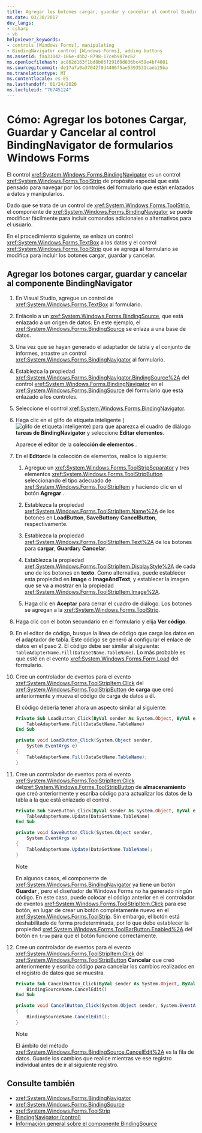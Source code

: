 ```yaml
---
title: Agregar los botones cargar, guardar y cancelar al control BindingNavigator
ms.date: 03/30/2017
dev_langs:
- csharp
- vb
helpviewer_keywords:
- controls [Windows Forms], manipulating
- BindingNavigator control [Windows Forms], adding buttons
ms.assetid: faa33042-186e-4bb2-8798-17ceb987ec62
ms.openlocfilehash: ac862d163f1bd8b66f29160d836bc459e4bf4081
ms.sourcegitcommit: de17a7a0a37042f0d4406f5ae5393531caeb25ba
ms.translationtype: MT
ms.contentlocale: es-ES
ms.lasthandoff: 01/24/2020
ms.locfileid: "76745124"
---
```

# <a name="how-to-add-load-save-and-cancel-buttons-to-the-windows-forms-bindingnavigator-control"></a>Cómo: Agregar los botones Cargar, Guardar y Cancelar al control BindingNavigator de formularios Windows Forms

El control <xref:System.Windows.Forms.BindingNavigator> es un control <xref:System.Windows.Forms.ToolStrip> de propósito especial que está pensado para navegar por los controles del formulario que están enlazados a datos y manipularlos.

Dado que se trata de un control de <xref:System.Windows.Forms.ToolStrip>, el componente de <xref:System.Windows.Forms.BindingNavigator> se puede modificar fácilmente para incluir comandos adicionales o alternativos para el usuario.

En el procedimiento siguiente, se enlaza un control <xref:System.Windows.Forms.TextBox> a los datos y el control <xref:System.Windows.Forms.ToolStrip> que se agrega al formulario se modifica para incluir los botones cargar, guardar y cancelar.

## <a name="add-load-save-and-cancel-buttons-to-the-bindingnavigator-component"></a>Agregar los botones cargar, guardar y cancelar al componente BindingNavigator

1. En Visual Studio, agregue un control de <xref:System.Windows.Forms.TextBox> al formulario.

2. Enlácelo a un <xref:System.Windows.Forms.BindingSource>, que está enlazado a un origen de datos. En este ejemplo, el <xref:System.Windows.Forms.BindingSource> se enlaza a una base de datos.

3. Una vez que se hayan generado el adaptador de tabla y el conjunto de informes, arrastre un control <xref:System.Windows.Forms.BindingNavigator> al formulario.

4. Establezca la propiedad <xref:System.Windows.Forms.BindingNavigator.BindingSource%2A> del control <xref:System.Windows.Forms.BindingNavigator> en el <xref:System.Windows.Forms.BindingSource> del formulario que está enlazado a los controles.

5. Seleccione el control <xref:System.Windows.Forms.BindingNavigator>.

6. Haga clic en el glifo de etiqueta inteligente (![glifo de etiqueta inteligente](./media/vs-winformsmttagglyph.gif "VS_WinFormSmtTagGlyph")) para que aparezca el cuadro de diálogo **tareas de BindingNavigator** y seleccione **Editar elementos**.

     Aparece el editor de la **colección de elementos** .

7. En el **Editor**de la colección de elementos, realice lo siguiente:

    1. Agregue un <xref:System.Windows.Forms.ToolStripSeparator> y tres elementos <xref:System.Windows.Forms.ToolStripButton> seleccionando el tipo adecuado de <xref:System.Windows.Forms.ToolStripItem> y haciendo clic en el botón **Agregar** .

    2. Establezca la propiedad <xref:System.Windows.Forms.ToolStripItem.Name%2A> de los botones en **LoadButton**, **SaveButton**y **CancelButton**, respectivamente.

    3. Establezca la propiedad <xref:System.Windows.Forms.ToolStripItem.Text%2A> de los botones para **cargar**, **Guardar**y **Cancelar**.

    4. Establezca la propiedad <xref:System.Windows.Forms.ToolStripItem.DisplayStyle%2A> de cada uno de los botones en **texto**. Como alternativa, puede establecer esta propiedad en **Image** o **ImageAndText**, y establecer la imagen que se va a mostrar en la propiedad <xref:System.Windows.Forms.ToolStripItem.Image%2A>.

    5. Haga clic en **Aceptar** para cerrar el cuadro de diálogo. Los botones se agregan a la <xref:System.Windows.Forms.ToolStrip>.

8. Haga clic con el botón secundario en el formulario y elija **Ver código**.

9. En el editor de código, busque la línea de código que carga los datos en el adaptador de tabla. Este código se generó al configurar el enlace de datos en el paso 2. El código debe ser similar al siguiente: `TableAdapterName.Fill(DataSetName.TableName)`. Lo más probable es que esté en el evento <xref:System.Windows.Forms.Form.Load> del formulario.

10. Cree un controlador de eventos para el evento <xref:System.Windows.Forms.ToolStripItem.Click> del <xref:System.Windows.Forms.ToolStripButton> de **carga** que creó anteriormente y mueva el código de carga de datos a él.

     El código debería tener ahora un aspecto similar al siguiente:

    ```vb
    Private Sub LoadButton_Click(ByVal sender As System.Object, ByVal e As System.EventArgs) Handles LoadButton.Click
        TableAdapterName.Fill(DataSetName.TableName)
    End Sub
    ```

    ```csharp
    private void LoadButton_Click(System.Object sender,
        System.EventArgs e)
    {
        TableAdapterName.Fill(DataSetName.TableName);
    }
    ```

11. Cree un controlador de eventos para el evento <xref:System.Windows.Forms.ToolStripItem.Click> del<xref:System.Windows.Forms.ToolStripButton> de **almacenamiento** que creó anteriormente y escriba código para actualizar los datos de la tabla a la que está enlazado el control.

    ```vb
    Private Sub SaveButton_Click(ByVal sender As System.Object, ByVal e As System.EventArgs) Handles SaveButton.Click
        TableAdapterName.Update(DataSetName.TableName)
    End Sub
    ```

    ```csharp
    private void SaveButton_Click(System.Object sender,
        System.EventArgs e)
    {
        TableAdapterName.Update(DataSetName.TableName);
    }
    ```

    > [!NOTE]
    > En algunos casos, el componente de <xref:System.Windows.Forms.BindingNavigator> ya tiene un botón **Guardar** , pero el diseñador de Windows Forms no ha generado ningún código. En este caso, puede colocar el código anterior en el controlador de eventos <xref:System.Windows.Forms.ToolStripItem.Click> para ese botón, en lugar de crear un botón completamente nuevo en el <xref:System.Windows.Forms.ToolStrip>. Sin embargo, el botón está deshabilitado de forma predeterminada, por lo que debe establecer la propiedad <xref:System.Windows.Forms.ToolBarButton.Enabled%2A> del botón en `true` para que el botón funcione correctamente.

12. Cree un controlador de eventos para el evento <xref:System.Windows.Forms.ToolStripItem.Click> del <xref:System.Windows.Forms.ToolStripButton> **Cancelar** que creó anteriormente y escriba código para cancelar los cambios realizados en el registro de datos que se muestra.

    ```vb
    Private Sub CancelButton_Click(ByVal sender As System.Object, ByVal e As System.EventArgs) Handles CancelButton.Click
        BindingSourceName.CancelEdit()
    End Sub
    ```

    ```csharp
    private void CancelButton_Click(System.Object sender, System.EventArgs e)
    {
        BindingSourceName.CancelEdit();
    }
    ```

    > [!NOTE]
    > El ámbito del método <xref:System.Windows.Forms.BindingSource.CancelEdit%2A> es la fila de datos. Guarde los cambios que realice mientras ve ese registro individual antes de ir al siguiente registro.

## <a name="see-also"></a>Consulte también

- <xref:System.Windows.Forms.BindingNavigator>
- <xref:System.Windows.Forms.BindingSource>
- <xref:System.Windows.Forms.ToolStrip>
- [BindingNavigator (control)](bindingnavigator-control-windows-forms.md)
- [Información general sobre el componente BindingSource](bindingsource-component-overview.md)

